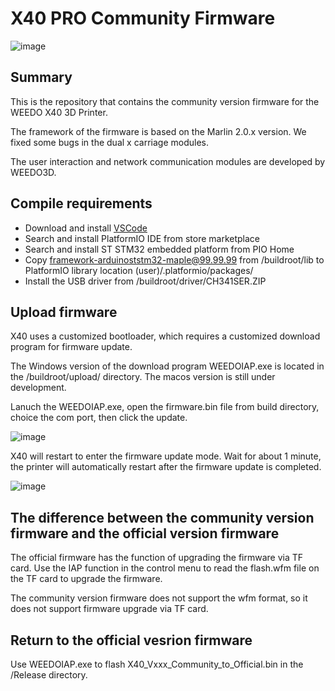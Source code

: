 # X40 PRO Community Firmware
![image](http://www.weedo.ltd/wp-content/uploads/2021/04/970x300-ABanner1.jpg)

## Summary
This is the repository that contains the community version firmware for the WEEDO X40 3D Printer. 

The framework of the firmware is based on the Marlin 2.0.x version. 
We fixed some bugs in the dual x carriage modules.

The user interaction and network communication modules are developed by WEEDO3D.


## Compile requirements

- Download and install [VSCode](https://code.visualstudio.com/)
- Search and install PlatformIO IDE from store marketplace
- Search and install ST STM32 embedded platform from PIO Home
- Copy framework-arduinoststm32-maple@99.99.99 from /buildroot/lib to PlatformIO library location (user)/.platformio/packages/
- Install the USB driver from /buildroot/driver/CH341SER.ZIP

## Upload firmware

X40 uses a customized bootloader, which requires a customized download program for firmware update.  

The Windows version of the download program WEEDOIAP.exe is located in the /buildroot/upload/ directory. The macos version is still under development.

Lanuch the WEEDOIAP.exe, open the firmware.bin file from build directory, choice the com port, then click the update.

![image](http://www.weedo.ltd/wp-content/uploads/2021/04/weedoiap.png)

X40 will restart to enter the firmware update mode. Wait for about 1 minute, the printer will automatically restart after the firmware update is completed.

![image](http://www.weedo.ltd/wp-content/uploads/2021/04/iap.jpg)



## The difference between the community version firmware and the official version firmware

The official firmware has the function of upgrading the firmware via TF card. Use the IAP function in the control menu to read the flash.wfm file on the TF card to upgrade the firmware.

The community version firmware does not support the wfm format, so it does not support firmware upgrade via TF card.


## Return to the official vesrion firmware

Use WEEDOIAP.exe to flash X40_Vxxx_Community_to_Official.bin in the /Release directory.
